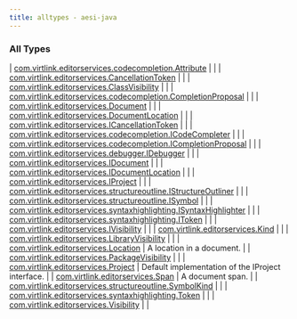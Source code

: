 ```yaml
---
title: alltypes - aesi-java
---
```


### All Types

| [com.virtlink.editorservices.codecompletion.Attribute](../com.virtlink.editorservices.codecompletion/-attribute/index.html) |  |
| [com.virtlink.editorservices.CancellationToken](../com.virtlink.editorservices/-cancellation-token/index.html) |  |
| [com.virtlink.editorservices.ClassVisibility](../com.virtlink.editorservices/-class-visibility/index.html) |  |
| [com.virtlink.editorservices.codecompletion.CompletionProposal](../com.virtlink.editorservices.codecompletion/-completion-proposal/index.html) |  |
| [com.virtlink.editorservices.Document](../com.virtlink.editorservices/-document/index.html) |  |
| [com.virtlink.editorservices.DocumentLocation](../com.virtlink.editorservices/-document-location/index.html) |  |
| [com.virtlink.editorservices.ICancellationToken](../com.virtlink.editorservices/-i-cancellation-token/index.html) |  |
| [com.virtlink.editorservices.codecompletion.ICodeCompleter](../com.virtlink.editorservices.codecompletion/-i-code-completer/index.html) |  |
| [com.virtlink.editorservices.codecompletion.ICompletionProposal](../com.virtlink.editorservices.codecompletion/-i-completion-proposal/index.html) |  |
| [com.virtlink.editorservices.debugger.IDebugger](../com.virtlink.editorservices.debugger/-i-debugger/index.html) |  |
| [com.virtlink.editorservices.IDocument](../com.virtlink.editorservices/-i-document/index.html) |  |
| [com.virtlink.editorservices.IDocumentLocation](../com.virtlink.editorservices/-i-document-location/index.html) |  |
| [com.virtlink.editorservices.IProject](../com.virtlink.editorservices/-i-project.html) |  |
| [com.virtlink.editorservices.structureoutline.IStructureOutliner](../com.virtlink.editorservices.structureoutline/-i-structure-outliner/index.html) |  |
| [com.virtlink.editorservices.structureoutline.ISymbol](../com.virtlink.editorservices.structureoutline/-i-symbol/index.html) |  |
| [com.virtlink.editorservices.syntaxhighlighting.ISyntaxHighlighter](../com.virtlink.editorservices.syntaxhighlighting/-i-syntax-highlighter/index.html) |  |
| [com.virtlink.editorservices.syntaxhighlighting.IToken](../com.virtlink.editorservices.syntaxhighlighting/-i-token/index.html) |  |
| [com.virtlink.editorservices.IVisibility](../com.virtlink.editorservices/-i-visibility/index.html) |  |
| [com.virtlink.editorservices.Kind](../com.virtlink.editorservices/-kind/index.html) |  |
| [com.virtlink.editorservices.LibraryVisibility](../com.virtlink.editorservices/-library-visibility/index.html) |  |
| [com.virtlink.editorservices.Location](../com.virtlink.editorservices/-location/index.html) | A location in a document. |
| [com.virtlink.editorservices.PackageVisibility](../com.virtlink.editorservices/-package-visibility/index.html) |  |
| [com.virtlink.editorservices.Project](../com.virtlink.editorservices/-project/index.html) | Default implementation of the IProject interface. |
| [com.virtlink.editorservices.Span](../com.virtlink.editorservices/-span/index.html) | A document span. |
| [com.virtlink.editorservices.structureoutline.SymbolKind](../com.virtlink.editorservices.structureoutline/-symbol-kind/index.html) |  |
| [com.virtlink.editorservices.syntaxhighlighting.Token](../com.virtlink.editorservices.syntaxhighlighting/-token/index.html) |  |
| [com.virtlink.editorservices.Visibility](../com.virtlink.editorservices/-visibility/index.html) |  |


